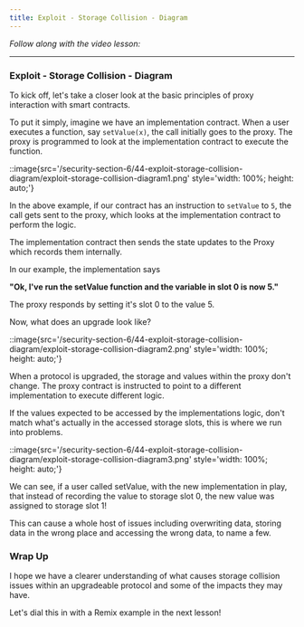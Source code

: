 ```yaml
---
title: Exploit - Storage Collision - Diagram
---
```


_Follow along with the video lesson:_

---

### Exploit - Storage Collision - Diagram

To kick off, let's take a closer look at the basic principles of proxy interaction with smart contracts.

To put it simply, imagine we have an implementation contract. When a user executes a function, say `setValue(x)`, the call initially goes to the proxy. The proxy is programmed to look at the implementation contract to execute the function.

::image{src='/security-section-6/44-exploit-storage-collision-diagram/exploit-storage-collision-diagram1.png' style='width: 100%; height: auto;'}

In the above example, if our contract has an instruction to `setValue` to `5`, the call gets sent to the proxy, which looks at the implementation contract to perform the logic.

The implementation contract then sends the state updates to the Proxy which records them internally.

In our example, the implementation says

**"Ok, I've run the setValue function and the variable in slot 0 is now 5."**

The proxy responds by setting it's slot 0 to the value 5.

Now, what does an upgrade look like?

::image{src='/security-section-6/44-exploit-storage-collision-diagram/exploit-storage-collision-diagram2.png' style='width: 100%; height: auto;'}

When a protocol is upgraded, the storage and values within the proxy don't change. The proxy contract is instructed to point to a different implementation to execute different logic.

If the values expected to be accessed by the implementations logic, don't match what's actually in the accessed storage slots, this is where we run into problems.

::image{src='/security-section-6/44-exploit-storage-collision-diagram/exploit-storage-collision-diagram3.png' style='width: 100%; height: auto;'}

We can see, if a user called setValue, with the new implementation in play, that instead of recording the value to storage slot 0, the new value was assigned to storage slot 1!

This can cause a whole host of issues including overwriting data, storing data in the wrong place and accessing the wrong data, to name a few.

### Wrap Up

I hope we have a clearer understanding of what causes storage collision issues within an upgradeable protocol and some of the impacts they may have.

Let's dial this in with a Remix example in the next lesson!
